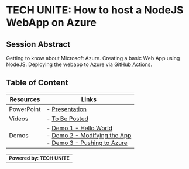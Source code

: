 # TECH UNITE: How to host a NodeJS WebApp on Azure

## Session Abstract

Getting to know about Microsoft Azure. Creating a basic Web App using NodeJS.
Deploying the webapp to Azure via [GitHub Actions](https://help.github.com/en/actions/getting-started-with-github-actions/about-github-actions).

## Table of Content

| Resources         | Links                            |
|-------------------|----------------------------------|
| PowerPoint        | - [Presentation](https://source4resource.blogspot.com/tbd) |
| Videos            | - [To Be Posted](https://source4resource.blogspot.com/tbd) |
| Demos             | - [Demo 1 - Hello World](./demos/README.md#demo-1---hello-world)<br/>- [Demo 2 - Modifying the App](./demos/README.md#demo-2-modifying-the-app) <br/>- [Demo 3 - Pushing to Azure](./demos/README.md#demo-3---pushing-to-azure) |

<table>
<tr>
  <td>
    <sub><b>Powered by: TECH UNITE</b></sub>
  </td>
</tr></table>
